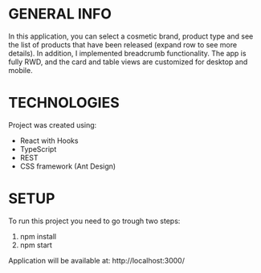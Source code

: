# GENERAL INFO

In this application, you can select a cosmetic brand, product type and see the list of products that have been released (expand row to see more details). In addition, I implemented breadcrumb functionality. The app is fully RWD, and the card and table views are customized for desktop and mobile.

# TECHNOLOGIES

Project was created using:

- React with Hooks
- TypeScript
- REST
- CSS framework (Ant Design)

# SETUP

To run this project you need to go trough two steps:

1. npm install
2. npm start

Application will be available at: http://localhost:3000/
